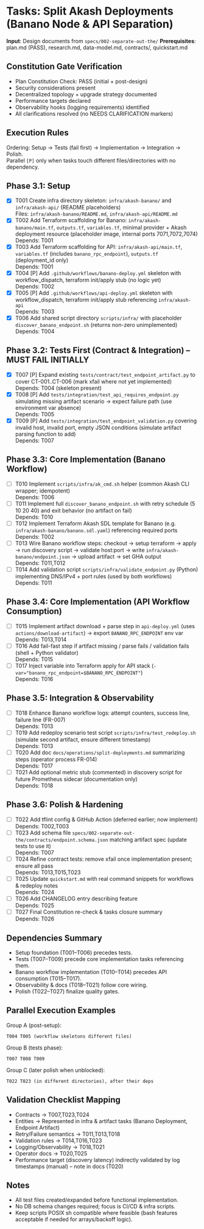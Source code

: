 # Tasks: Split Akash Deployments (Banano Node & API Separation)

**Input**: Design documents from `specs/002-separate-out-the/`
**Prerequisites**: plan.md (PASS), research.md, data-model.md, contracts/, quickstart.md

## Constitution Gate Verification
- Plan Constitution Check: PASS (initial + post-design)
- Security considerations present
- Decentralized topology + upgrade strategy documented
- Performance targets declared
- Observability hooks (logging requirements) identified
- All clarifications resolved (no NEEDS CLARIFICATION markers)

## Execution Rules
Ordering: Setup → Tests (fail first) → Implementation → Integration → Polish.  
Parallel `[P]` only when tasks touch different files/directories with no dependency.

## Phase 3.1: Setup
- [x] T001 Create infra directory skeleton: `infra/akash-banano/` and `infra/akash-api/` (README placeholders)  
  Files: `infra/akash-banano/README.md`, `infra/akash-api/README.md`
- [x] T002 Add Terraform scaffolding for Banano: `infra/akash-banano/main.tf`, `outputs.tf`, `variables.tf`, minimal provider + Akash deployment resource (placeholder image, internal ports 7071,7072,7074)  
  Depends: T001
- [x] T003 Add Terraform scaffolding for API: `infra/akash-api/main.tf`, `variables.tf` (includes `banano_rpc_endpoint`), `outputs.tf` (deployment_id only)  
  Depends: T001
- [x] T004 [P] Add `.github/workflows/banano-deploy.yml` skeleton with workflow_dispatch, terraform init/apply stub (no logic yet)  
  Depends: T002
- [x] T005 [P] Add `.github/workflows/api-deploy.yml` skeleton with workflow_dispatch, terraform init/apply stub referencing `infra/akash-api`  
  Depends: T003
- [x] T006 Add shared script directory `scripts/infra/` with placeholder `discover_banano_endpoint.sh` (returns non-zero unimplemented)  
  Depends: T004

## Phase 3.2: Tests First (Contract & Integration) – MUST FAIL INITIALLY
- [x] T007 [P] Expand existing `tests/contract/test_endpoint_artifact.py` to cover CT-001..CT-006 (mark xfail where not yet implemented)  
  Depends: T004 (skeleton present)  
- [x] T008 [P] Add `tests/integration/test_api_requires_endpoint.py` simulating missing artifact scenario → expect failure path (use environment var absence)  
  Depends: T005
- [x] T009 [P] Add `tests/integration/test_endpoint_validation.py` covering invalid host, invalid port, empty JSON conditions (simulate artifact parsing function to add)  
  Depends: T007

## Phase 3.3: Core Implementation (Banano Workflow)
- [ ] T010 Implement `scripts/infra/ak_cmd.sh` helper (common Akash CLI wrapper; idempotent)  
  Depends: T006
- [ ] T011 Implement full `discover_banano_endpoint.sh` with retry schedule (5 10 20 40) and exit behavior (no artifact on fail)  
  Depends: T010
- [ ] T012 Implement Terraform Akash SDL template for Banano (e.g. `infra/akash-banano/banano.sdl.yaml`) referencing required ports  
  Depends: T002
- [ ] T013 Wire Banano workflow steps: checkout → setup terraform → apply → run discovery script → validate host:port → write `infra/akash-banano/endpoint.json` → upload artifact → set GHA output  
  Depends: T011,T012
- [ ] T014 Add validation script `scripts/infra/validate_endpoint.py` (Python) implementing DNS/IPv4 + port rules (used by both workflows)  
  Depends: T011

## Phase 3.4: Core Implementation (API Workflow Consumption)
- [ ] T015 Implement artifact download + parse step in `api-deploy.yml` (uses `actions/download-artifact`) → export `BANANO_RPC_ENDPOINT` env var  
  Depends: T013,T014
- [ ] T016 Add fail-fast step if artifact missing / parse fails / validation fails (shell + Python validator)  
  Depends: T015
- [ ] T017 Inject variable into Terraform apply for API stack (`-var="banano_rpc_endpoint=$BANANO_RPC_ENDPOINT"`)  
  Depends: T016

## Phase 3.5: Integration & Observability
- [ ] T018 Enhance Banano workflow logs: attempt counters, success line, failure line (FR-007)  
  Depends: T013
- [ ] T019 Add redeploy scenario test script `scripts/infra/test_redeploy.sh` (simulate second artifact, ensure different timestamp)  
  Depends: T013
- [ ] T020 Add doc `docs/operations/split-deployments.md` summarizing steps (operator process FR-014)  
  Depends: T017
- [ ] T021 Add optional metric stub (commented) in discovery script for future Prometheus sidecar (documentation only)  
  Depends: T018

## Phase 3.6: Polish & Hardening
- [ ] T022 Add tflint config & GitHub Action (deferred earlier; now implement)  
  Depends: T002,T003
- [ ] T023 Add schema file `specs/002-separate-out-the/contracts/endpoint.schema.json` matching artifact spec (update tests to use it)  
  Depends: T007
- [ ] T024 Refine contract tests: remove xfail once implementation present; ensure all pass  
  Depends: T013,T015,T023
- [ ] T025 Update `quickstart.md` with real command snippets for workflows & redeploy notes  
  Depends: T024
- [ ] T026 Add CHANGELOG entry describing feature  
  Depends: T025
- [ ] T027 Final Constitution re-check & tasks closure summary  
  Depends: T026

## Dependencies Summary
- Setup foundation (T001–T006) precedes tests.
- Tests (T007–T009) precede core implementation tasks referencing them.
- Banano workflow implementation (T010–T014) precedes API consumption (T015–T017).
- Observability & docs (T018–T021) follow core wiring.
- Polish (T022–T027) finalize quality gates.

## Parallel Execution Examples
Group A (post-setup):
```
T004 T005 (workflow skeletons different files)
```
Group B (tests phase):
```
T007 T008 T009
```
Group C (later polish when unblocked):
```
T022 T023 (in different directories), after their deps
```

## Validation Checklist Mapping
- Contracts → T007,T023,T024
- Entities → Represented in infra & artifact tasks (Banano Deployment, Endpoint Artifact)
- Retry/Failure semantics → T011,T013,T018
- Validation rules → T014,T016,T023
- Logging/Observability → T018,T021
- Operator docs → T020,T025
- Performance target (discovery latency) indirectly validated by log timestamps (manual) – note in docs (T020)

## Notes
- All test files created/expanded before functional implementation.
- No DB schema changes required; focus is CI/CD & infra scripts.
- Keep scripts POSIX sh compatible where feasible (bash features acceptable if needed for arrays/backoff logic).
